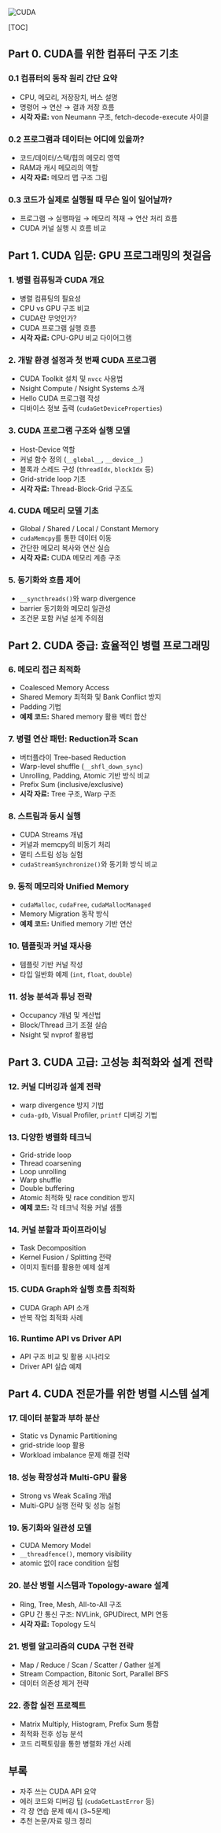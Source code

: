 ![CUDA](/Users/hawk/Desktop/CUDA.png)



[TOC]

## Part 0. CUDA를 위한 컴퓨터 구조 기초

### 0.1 컴퓨터의 동작 원리 간단 요약

- CPU, 메모리, 저장장치, 버스 설명
- 명령어 → 연산 → 결과 저장 흐름
- **시각 자료:** von Neumann 구조, fetch-decode-execute 사이클

### 0.2 프로그램과 데이터는 어디에 있을까?

- 코드/데이터/스택/힙의 메모리 영역
- RAM과 캐시 메모리의 역할
- **시각 자료:** 메모리 맵 구조 그림

### 0.3 코드가 실제로 실행될 때 무슨 일이 일어날까?

- 프로그램 → 실행파일 → 메모리 적재 → 연산 처리 흐름
- CUDA 커널 실행 시 흐름 비교

## Part 1. CUDA 입문: GPU 프로그래밍의 첫걸음

### 1. 병렬 컴퓨팅과 CUDA 개요

- 병렬 컴퓨팅의 필요성
- CPU vs GPU 구조 비교
- CUDA란 무엇인가?
- CUDA 프로그램 실행 흐름
- **시각 자료:** CPU-GPU 비교 다이어그램

### 2. 개발 환경 설정과 첫 번째 CUDA 프로그램

- CUDA Toolkit 설치 및 `nvcc` 사용법
- Nsight Compute / Nsight Systems 소개
- Hello CUDA 프로그램 작성
- 디바이스 정보 출력 (`cudaGetDeviceProperties`)

### 3. CUDA 프로그램 구조와 실행 모델

- Host-Device 역할
- 커널 함수 정의 (`__global__`, `__device__`)
- 블록과 스레드 구성 (`threadIdx`, `blockIdx` 등)
- Grid-stride loop 기초
- **시각 자료:** Thread-Block-Grid 구조도

### 4. CUDA 메모리 모델 기초

- Global / Shared / Local / Constant Memory
- `cudaMemcpy`를 통한 데이터 이동
- 간단한 메모리 복사와 연산 실습
- **시각 자료:** CUDA 메모리 계층 구조

### 5. 동기화와 흐름 제어

- `__syncthreads()`와 warp divergence
- barrier 동기화와 메모리 일관성
- 조건문 포함 커널 설계 주의점

## Part 2. CUDA 중급: 효율적인 병렬 프로그래밍

### 6. 메모리 접근 최적화

- Coalesced Memory Access
- Shared Memory 최적화 및 Bank Conflict 방지
- Padding 기법
- **예제 코드:** Shared memory 활용 벡터 합산

### 7. 병렬 연산 패턴: Reduction과 Scan

- 버터플라이 Tree-based Reduction
- Warp-level shuffle (`__shfl_down_sync`)
- Unrolling, Padding, Atomic 기반 방식 비교
- Prefix Sum (inclusive/exclusive)
- **시각 자료:** Tree 구조, Warp 구조

### 8. 스트림과 동시 실행

- CUDA Streams 개념
- 커널과 memcpy의 비동기 처리
- 멀티 스트림 성능 실험
- `cudaStreamSynchronize()`와 동기화 방식 비교

### 9. 동적 메모리와 Unified Memory

- `cudaMalloc`, `cudaFree`, `cudaMallocManaged`
- Memory Migration 동작 방식
- **예제 코드:** Unified memory 기반 연산

### 10. 템플릿과 커널 재사용

- 템플릿 기반 커널 작성
- 타입 일반화 예제 (`int`, `float`, `double`)

### 11. 성능 분석과 튜닝 전략

- Occupancy 개념 및 계산법
- Block/Thread 크기 조절 실습
- Nsight 및 nvprof 활용법

## Part 3. CUDA 고급: 고성능 최적화와 설계 전략

### 12. 커널 디버깅과 설계 전략

- warp divergence 방지 기법
- `cuda-gdb`, Visual Profiler, `printf` 디버깅 기법

### 13. 다양한 병렬화 테크닉

- Grid-stride loop
- Thread coarsening
- Loop unrolling
- Warp shuffle
- Double buffering
- Atomic 최적화 및 race condition 방지
- **예제 코드:** 각 테크닉 적용 커널 샘플

### 14. 커널 분할과 파이프라이닝

- Task Decomposition
- Kernel Fusion / Splitting 전략
- 이미지 필터를 활용한 예제 설계

### 15. CUDA Graph와 실행 흐름 최적화

- CUDA Graph API 소개
- 반복 작업 최적화 사례

### 16. Runtime API vs Driver API

- API 구조 비교 및 활용 시나리오
- Driver API 실습 예제

## Part 4. CUDA 전문가를 위한 병렬 시스템 설계

### 17. 데이터 분할과 부하 분산

- Static vs Dynamic Partitioning
- grid-stride loop 활용
- Workload imbalance 문제 해결 전략

### 18. 성능 확장성과 Multi-GPU 활용

- Strong vs Weak Scaling 개념
- Multi-GPU 실행 전략 및 성능 실험

### 19. 동기화와 일관성 모델

- CUDA Memory Model
- `__threadfence()`, memory visibility
- atomic 없이 race condition 실험

### 20. 분산 병렬 시스템과 Topology-aware 설계

- Ring, Tree, Mesh, All-to-All 구조
- GPU 간 통신 구조: NVLink, GPUDirect, MPI 연동
- **시각 자료:** Topology 도식

### 21. 병렬 알고리즘의 CUDA 구현 전략

- Map / Reduce / Scan / Scatter / Gather 설계
- Stream Compaction, Bitonic Sort, Parallel BFS
- 데이터 의존성 제거 전략

### 22. 종합 실전 프로젝트

- Matrix Multiply, Histogram, Prefix Sum 통합
- 최적화 전후 성능 분석
- 코드 리팩토링을 통한 병렬화 개선 사례

## 부록

- 자주 쓰는 CUDA API 요약
- 에러 코드와 디버깅 팁 (`cudaGetLastError` 등)
- 각 장 연습 문제 예시 (3~5문제)
- 추천 논문/자료 링크 정리